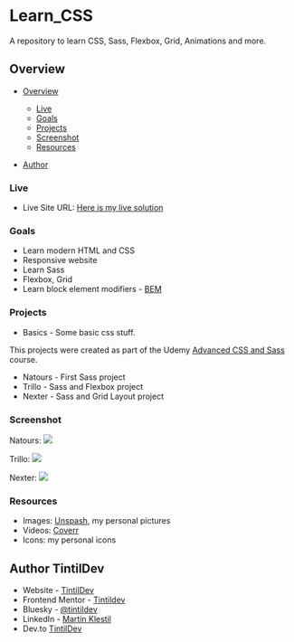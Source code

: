 # Learn_CSS
A repository to learn CSS, Sass, Flexbox, Grid, Animations and more.

## Overview

- [Overview](#overview)
  - [Live](#live)
  - [Goals](#goals)
  - [Projects](#projects)
  - [Screenshot](#screenshot)
  - [Resources](#resources)

- [Author](#author)

### Live
- Live Site URL: [Here is my live solution](https://mklestil.github.io/Learn_CSS/)

### Goals
- Learn modern HTML and CSS
- Responsive website
- Learn Sass 
- Flexbox, Grid
- Learn block element modifiers - [BEM](http://getbem.com/) 

### Projects
- Basics - Some basic css stuff.

This projects were created as part of the Udemy [Advanced CSS and Sass](https://www.udemy.com/course/advanced-css-and-sass/) course.

- Natours - First Sass project
- Trillo - Sass and Flexbox project
- Nexter - Sass and Grid Layout project

### Screenshot
Natours:
![](./images/screenshot-natours.png)

Trillo:
![](./images/screenshot-trillo.png)

Nexter:
![](./images/screenshot-nexter.png)

### Resources

- Images: [Unspash](https://unsplash.com), my personal pictures
- Videos: [Coverr](https//coverr.co/)
- Icons: my personal icons


## Author TintilDev
- Website - [TintilDev](https://github.com/tintildev)
- Frontend Mentor - [Tintildev](https://www.frontendmentor.io/profile/tintildev)
- Bluesky - [@tintildev‬](https://bsky.app/profile/tintildev.bsky.social)
- LinkedIn - [Martin Klestil](https://www.linkedin.com/in/martin-klestil/)
- Dev.to [TintilDev](https://dev.to/tintildev)

